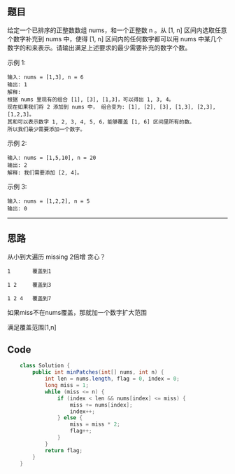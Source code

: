 ## 题目
给定一个已排序的正整数数组 nums，和一个正整数 n 。从 [1, n] 区间内选取任意个数字补充到 nums 中，使得 [1, n] 区间内的任何数字都可以用 nums 中某几个数字的和来表示。请输出满足上述要求的最少需要补充的数字个数。

示例 1:
```
输入: nums = [1,3], n = 6
输出: 1 
解释:
根据 nums 里现有的组合 [1], [3], [1,3]，可以得出 1, 3, 4。
现在如果我们将 2 添加到 nums 中， 组合变为: [1], [2], [3], [1,3], [2,3], [1,2,3]。
其和可以表示数字 1, 2, 3, 4, 5, 6，能够覆盖 [1, 6] 区间里所有的数。
所以我们最少需要添加一个数字。
```
示例 2:
```
输入: nums = [1,5,10], n = 20
输出: 2
解释: 我们需要添加 [2, 4]。
```
示例 3:
```
输入: nums = [1,2,2], n = 5
输出: 0
```
***
## 思路
从小到大遍历 missing 2倍增 贪心？
```
1       覆盖到1

1 2     覆盖到3

1 2 4   覆盖到7
```
如果miss不在nums覆盖，那就加一个数字扩大范围

满足覆盖范围[1,n]
## Code
```java
    class Solution {
        public int minPatches(int[] nums, int n) {
            int len = nums.length, flag = 0, index = 0;
            long miss = 1;
            while (miss <= n) {
                if (index < len && nums[index] <= miss) {
                    miss += nums[index];
                    index++;
                } else {
                    miss = miss * 2;
                    flag++;
                }
            }
            return flag;
        }
    }
```